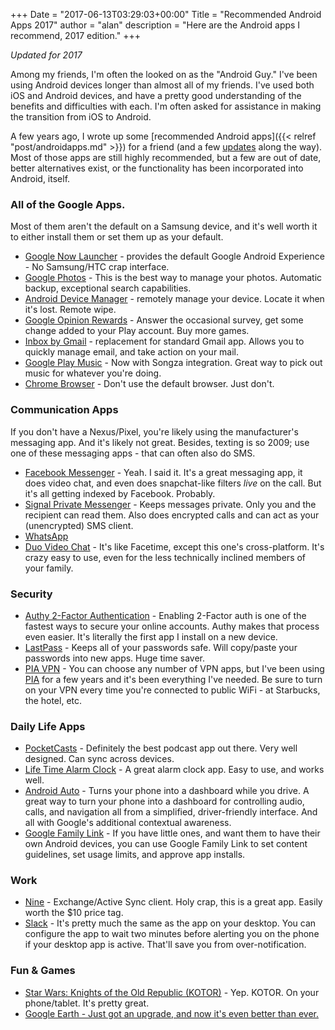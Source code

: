 +++
Date = "2017-06-13T03:29:03+00:00"
Title = "Recommended Android Apps 2017"
author = "alan"
description = "Here are the Android apps I recommend, 2017 edition."
+++

_Updated for 2017_

Among my friends, I'm often the looked on as the "Android Guy." I've been using Android devices longer than almost all of my friends. I've used both iOS and Android devices, and have a pretty good understanding of the benefits and difficulties with each. I'm often asked for assistance in making the transition from iOS to Android.

A few years ago, I wrote up some [recommended Android apps]({{< relref "post/androidapps.md" >}}) for a friend (and a few [updates](//albush.com/post/android2016/) along the way). Most of those apps are still highly recommended, but a few are out of date, better alternatives exist, or the functionality has been incorporated into Android, itself.

### All of the Google Apps.
Most of them aren't the default on a Samsung device, and it's well worth it to either install them or set them up as your default.

* [Google Now Launcher][1] - provides the default Google Android Experience - No Samsung/HTC crap interface.
* [Google Photos](https://play.google.com/store/apps/details?id=com.google.android.apps.photos) - This is the best way to manage your photos. Automatic backup, exceptional search capabilities.
* [Android Device Manager][2] - remotely manage your device. Locate it when it's lost. Remote wipe.
* [Google Opinion Rewards][3] - Answer the occasional survey, get some change added to your Play account. Buy more games.
* [Inbox by Gmail][4] - replacement for standard Gmail app. Allows you to quickly manage email, and take action on your mail.
* [Google Play Music][5] - Now with Songza integration. Great way to pick out music for whatever you're doing.
* [Chrome Browser][6] - Don't use the default browser. Just don't.

### Communication Apps
If you don't have a Nexus/Pixel, you're likely using the manufacturer's messaging app. And it's likely not great. Besides, texting is so 2009; use one of these messaging apps - that can often also do SMS.

* [Facebook Messenger](https://play.google.com/store/apps/details?id=com.facebook.orca&hl=en) - Yeah. I said it. It's a great messaging app, it does video chat, and even does snapchat-like filters _live_ on the call. But it's all getting indexed by Facebook. Probably.
* [Signal Private Messenger](https://play.google.com/store/apps/details?id=org.thoughtcrime.securesms&hl=en) - Keeps messages private. Only you and the recipient can read them. Also does encrypted calls and can act as your (unencrypted) SMS client.
* [WhatsApp](https://play.google.com/store/apps/details?id=com.whatsapp&hl=en)
* [Duo Video Chat](https://play.google.com/store/apps/details?id=com.google.android.apps.tachyon&hl=en) - It's like Facetime, except this one's cross-platform. It's crazy easy to use, even for the less technically inclined members of your family.


### Security

* [Authy 2-Factor Authentication][8] - Enabling 2-Factor auth is one of the fastest ways to secure your online accounts. Authy makes that process even easier. It's literally the first app I install on a new device.
* [LastPass][13] - Keeps all of your passwords safe. Will copy/paste your passwords into new apps. Huge time saver.
* [PIA VPN](https://play.google.com/store/apps/details?id=com.privateinternetaccess.android&hl=en) - You can choose any number of VPN apps, but I've been using [PIA](https://www.privateinternetaccess.com/) for a few years and it's been everything I've needed. Be sure to turn on your VPN every time you're connected to public WiFi - at Starbucks, the hotel, etc.


### Daily Life Apps

* [PocketCasts](https://play.google.com/store/apps/details?id=au.com.shiftyjelly.pocketcasts) - Definitely the best podcast app out there. Very well designed. Can sync across devices.
* [Life Time Alarm Clock][12] - A great alarm clock app. Easy to use, and works well.
* [Android Auto][7] - Turns your phone into a dashboard while you drive. A great way to turn your phone into a dashboard for controlling audio, calls, and navigation all from a simplified, driver-friendly interface. And all with Google's additional contextual awareness.
* [Google Family Link](https://play.google.com/store/apps/details?id=com.google.android.apps.kids.familylink&hl=en) - If you have little ones, and want them to have their own Android devices, you can use Google Family Link to set content guidelines, set usage limits, and approve app installs.

### Work

* [Nine][15] - Exchange/Active Sync client. Holy crap, this is a great app. Easily worth the $10 price tag.
* [Slack](https://play.google.com/store/apps/details?id=com.Slack&hl=en) - It's pretty much the same as the app on your desktop. You can configure the app to wait two minutes before alerting you on the phone if your desktop app is active. That'll save you from over-notification.

### Fun & Games

* [Star Wars: Knights of the Old Republic (KOTOR)](https://play.google.com/store/apps/details?id=com.aspyr.swkotor&hl=en) - Yep. KOTOR. On your phone/tablet. It's pretty great.
* [Google Earth - Just got an upgrade, and now it's even better than ever.](https://play.google.com/store/apps/details?id=com.google.earth&hl=en)



[1]: https://play.google.com/store/apps/details?id=com.google.android.launcher
[2]: https://play.google.com/store/apps/details?id=com.google.android.apps.adm
[3]: https://play.google.com/store/apps/details?id=com.google.android.apps.paidtasks
[4]: https://play.google.com/store/apps/details?id=com.google.android.apps.inbox
[5]: https://play.google.com/store/apps/details?id=com.google.android.music
[6]: https://play.google.com/store/apps/details?id=com.android.chrome
[7]: https://play.google.com/store/apps/details?id=com.google.android.projection.gearhead&hl=en
[8]: https://play.google.com/store/apps/details?id=com.authy.authy
[12]: https://play.google.com/store/apps/details?id=com.mcc.alarmclocklifetime
[13]: https://play.google.com/store/apps/details?id=com.lastpass.lpandroid
[14]: https://play.google.com/store/apps/details?id=com.mappedin.shuriken
[15]: https://play.google.com/store/apps/details?id=com.ninefolders.hd3
[16]: https://play.google.com/store/apps/details?id=com.rsa.securidapp
